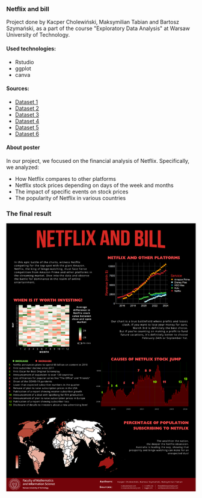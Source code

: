 ### Netflix and bill

Project done by Kacper Cholewiński, Maksymilian Tabian and Bartosz Szymański, as a part of the course "Exploratory Data Analysis" at Warsaw University of Technology.

#### Used technologies:
- Rstudio
- ggplot
- canva
  
#### Sources:
- [Dataset 1](https://www.kaggle.com/datasets/ranugadisansagamage/netflix-stocks)
- [Dataset 2](https://worldpopulationreview.com/country-rankings/netflix-users-by-country)
- [Dataset 3](https://ir.aboutamazon.com/overview/default.aspx)
- [Dataset 4](https://ir.netflix.net/ir-overview/profile/default.aspx)
- [Dataset 5](https://thewaltdisneycompany.com/)
- [Dataset 6](https://ir.corporate.discovery.com/investor-relations/default.aspx)

#### About poster
In our project, we focused on the financial analysis of Netflix. Specifically, we analyzed:
- How Netflix compares to other platforms
- Netflix stock prices depending on days of the week and months
- The impact of specific events on stock prices
- The popularity of Netflix in various countries

### The final result
![poster](poster.png)
